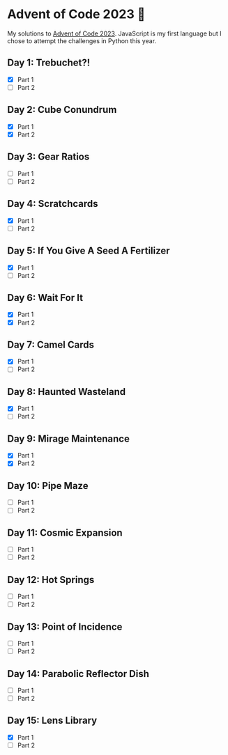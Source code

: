 # Advent of Code 2023 🎄

My solutions to [Advent of Code 2023](https://adventofcode.com/2023). JavaScript is my first language but I chose to attempt the challenges in Python this year.

## Day 1: Trebuchet?!

-   [x] Part 1
-   [ ] Part 2

## Day 2: Cube Conundrum

-   [x] Part 1
-   [x] Part 2

## Day 3: Gear Ratios

-   [ ] Part 1
-   [ ] Part 2

## Day 4: Scratchcards

-   [x] Part 1
-   [ ] Part 2

## Day 5: If You Give A Seed A Fertilizer

-   [x] Part 1
-   [ ] Part 2

## Day 6: Wait For It

-   [x] Part 1
-   [x] Part 2

## Day 7: Camel Cards

-   [x] Part 1
-   [ ] Part 2

## Day 8: Haunted Wasteland

-   [x] Part 1
-   [ ] Part 2

## Day 9: Mirage Maintenance

-   [x] Part 1
-   [x] Part 2

## Day 10: Pipe Maze

-   [ ] Part 1
-   [ ] Part 2

## Day 11: Cosmic Expansion

-   [ ] Part 1
-   [ ] Part 2

## Day 12: Hot Springs

-   [ ] Part 1
-   [ ] Part 2

## Day 13: Point of Incidence

-   [ ] Part 1
-   [ ] Part 2

## Day 14: Parabolic Reflector Dish

-   [ ] Part 1
-   [ ] Part 2

## Day 15: Lens Library

-   [x] Part 1
-   [ ] Part 2
